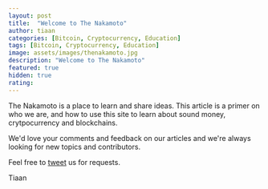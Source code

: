 ```yaml
---
layout: post
title:  "Welcome to The Nakamoto"
author: tiaan
categories: [Bitcoin, Cryptocurrency, Education]
tags: [Bitcoin, Cryptocurrency, Education]
image: assets/images/thenakamoto.jpg
description: "Welcome to The Nakamoto"
featured: true
hidden: true
rating:
---
```


The Nakamoto is a place to learn and share ideas. This article is a primer on who we are, and how to use this site to learn about sound money, crytpocurrency and blockchains.

We'd love your comments and feedback on our articles and we're always looking for new topics and contributors. 

Feel free to <a href="https://twitter.com/TheNakamotoCom" target="0">tweet</a> us for requests. 

Tiaan

